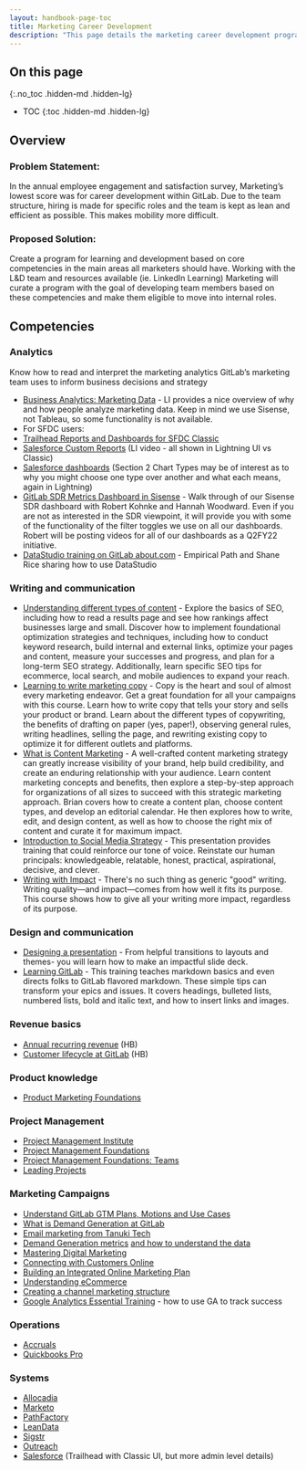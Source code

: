 ```yaml
---
layout: handbook-page-toc
title: Marketing Career Development
description: "This page details the marketing career development program."
---
```

## On this page
{:.no_toc .hidden-md .hidden-lg}

- TOC
{:toc .hidden-md .hidden-lg}

## Overview

### Problem Statement: 
In the annual employee engagement and satisfaction survey, Marketing’s lowest score was for career development within GitLab. Due to the team structure, hiring is made for specific roles and the team is kept as lean and efficient as possible. This makes mobility more difficult. 

### Proposed Solution: 
Create a program for learning and development based on core competencies in the main areas all marketers should have. Working with the L&D team and resources available (ie. LinkedIn Learning) Marketing will curate a program with the goal of developing team members based on these competencies and make them eligible to move into internal roles. 


## Competencies 

### Analytics 
Know how to read and interpret the marketing analytics GitLab’s marketing team uses to inform business decisions and strategy 
- [Business Analytics: Marketing Data](https://www.linkedin.com/learning/business-analytics-marketing-data/what-is-the-value-of-marketing-data?u=2255073)  - LI provides a nice overview of why and how people analyze marketing data. Keep in mind we use Sisense, not Tableau, so some functionality is not available.
- For SFDC users: 
- [Trailhead Reports and Dashboards for SFDC Classic](https://trailhead.salesforce.com/en/content/learn/modules/reports_dashboards)
- [Salesforce Custom Reports](https://www.linkedin.com/learning/salesforce-custom-reports/welcome?u=2255073) (LI video - all shown in Lightning UI vs Classic)
- [Salesforce dashboards](https://www.linkedin.com/learning/salesforce-dashboards/welcome?u=2255073) (Section 2 Chart Types may be of interest as to why you might choose one type over another and what each means, again in Lightning)
- [GitLab  SDR Metrics Dashboard in Sisense](https://www.youtube.com/watch?v=ygeZvKvU9uc)  - Walk through of our Sisense SDR dashboard with Robert Kohnke and Hannah Woodward. Even if you are not as interested in the SDR viewpoint, it will provide you with some of the functionality of the filter toggles we use on all our dashboards. Robert will be posting videos for all of our dashboards as a Q2FY22 initiative.
- [DataStudio training on GitLab about.com](https://www.youtube.com/watch?v=7IFDCl_6SsM) - Empirical Path and Shane Rice sharing how to use DataStudio

### Writing and communication 
- [Understanding different types of content](https://www.linkedin.com/learning/seo-foundations/understanding-different-types-of-content?u=2255073) - Explore the basics of SEO, including how to read a results page and see how rankings affect businesses large and small. Discover how to implement foundational optimization strategies and techniques, including how to conduct keyword research, build internal and external links, optimize your pages and content, measure your successes and progress, and plan for a long-term SEO strategy. Additionally, learn specific SEO tips for ecommerce, local search, and mobile audiences to expand your reach.
- [Learning to write marketing copy](https://www.linkedin.com/learning/learning-to-write-marketing-copy/becoming-a-great-copywriter?u=2255073) - Copy is the heart and soul of almost every marketing endeavor. Get a great foundation for all your campaigns with this course. Learn how to write copy that tells your story and sells your product or brand. Learn about the different types of copywriting, the benefits of drafting on paper (yes, paper!), observing general rules, writing headlines, selling the page, and rewriting existing copy to optimize it for different outlets and platforms.
- [What is Content Marketing](https://www.linkedin.com/learning/content-marketing-foundations-3/what-is-content-marketing?u=2255073) - A well-crafted content marketing strategy can greatly increase visibility of your brand, help build credibility, and create an enduring relationship with your audience. Learn content marketing concepts and benefits, then explore a step-by-step approach for organizations of all sizes to succeed with this strategic marketing approach. Brian covers how to create a content plan, choose content types, and develop an editorial calendar. He then explores how to write, edit, and design content, as well as how to choose the right mix of content and curate it for maximum impact.
- [Introduction to Social Media Strategy](https://www.linkedin.com/learning/introduction-to-social-media-strategy/using-social-media-to-grow-your-business?u=2255073) - This presentation provides training that could reinforce our tone of voice. Reinstate our human principals: knowledgeable, relatable, honest, practical, aspirational, decisive, and clever.
- [Writing with Impact](https://www.linkedin.com/learning/writing-with-impact/strong-writing-big-results?u=2255073) - There's no such thing as generic "good" writing. Writing quality—and impact—comes from how well it fits its purpose. This course shows how to give all your writing more impact, regardless of its purpose. 

### Design and communication  
- [Designing a presentation](https://www.linkedin.com/learning/designing-a-presentation-2/designing-a-presentation?u=2255073) - From helpful transitions to  layouts and themes- you will learn how to make an impactful slide deck.
- [Learning GitLab](https://www.linkedin.com/learning/learning-gitlab-2/version-control-and-more?u=2255073) - This training teaches markdown basics and even directs folks to GitLab flavored markdown. These simple tips can transform your epics and issues. It covers headings, bulleted lists, numbered lists, bold and italic text, and how to insert links and images.

### Revenue basics  
- [Annual recurring revenue](https://about.gitlab.com/handbook/sales/sales-term-glossary/arr-in-practice/) (HB)
- [Customer lifecycle at GitLab](https://about.gitlab.com/handbook/sales/field-operations/gtm-resources/#customer-lifecycle) (HB)

### Product knowledge 
- [Product Marketing Foundations](https://www.linkedin.com/learning/product-marketing-foundations/product-marketing-metrics?u=2255073) 

### Project Management 
- [Project Management Institute](https://www.linkedin.com/learning/topics/project-management-institute-pmi?u=2255073)
- [Project Management Foundations](https://www.linkedin.com/learning/project-management-foundations-4/deliver-successful-projects-3?u=2255073)
- [Project Management Foundations: Teams](https://www.linkedin.com/learning/project-management-foundations-teams-3/tools-for-successful-project-teams?u=2255073)
- [Leading Projects](https://www.linkedin.com/learning/leading-projects/project-management-simplified?u=2255073)

### Marketing Campaigns 
- [Understand GitLab GTM Plans, Motions and Use Cases](https://about.gitlab.com/handbook/marketing/plan-fy22/)
- [What is Demand Generation at GitLab](https://about.gitlab.com/handbook/marketing/demand-generation/)
- [Email marketing from Tanuki Tech](https://gitlab.com/gitlab-com/marketing/sdr/-/issues/628) 
- [Demand Generation metrics](https://app.periscopedata.com/app/gitlab/793304/Demand-Gen-Dashboard) [and how to understand the data](https://about.gitlab.com/handbook/marketing/demand-generation/#dashboard-metrics)
- [Mastering Digital Marketing](https://www.linkedin.com/learning/paths/master-digital-marketing?u=2255073)
- [Connecting with Customers Online](https://www.linkedin.com/learning/digital-marketing-foundations/connecting-with-customers-online?u=2255073)
- [Building an Integrated Online Marketing Plan](https://www.linkedin.com/learning/building-an-integrated-online-marketing-plan/welcome?u=2255073)
- [Understanding eCommerce](https://www.linkedin.com/learning/marketing-foundations-ecommerce/understanding-ecommerce?u=2255073)
- [Creating a channel marketing structure](https://www.linkedin.com/learning/sales-channel-management/creating-a-channel-marketing-structure?u=2255073)
- [Google Analytics Essential Training](https://www.linkedin.com/learning/google-analytics-essential-training-5/understanding-your-digital-customers-with-google-analytics?u=2255073) - how to use GA to track success


### Operations  
- [Accruals](https://www.lynda.com/QuickBooks-Pro-tutorials/Differentiating-accrual-from-cash-based-accounting/499/33646-4.html)
- [Quickbooks Pro](https://www.linkedin.com/learning/quickbooks-pro-2008-essential-training/differentiating-accrual-from-cash-based-accounting?u=2255073)

### Systems
- [Allocadia](https://drive.google.com/file/d/1zjl1VATgCZEd4EojWcpcC_9D2kljz92S/view)  
- [Marketo](https://about.gitlab.com/handbook/marketing/marketing-operations/marketo/)
- [PathFactory](https://about.gitlab.com/handbook/marketing/marketing-operations/pathfactory/)
- [LeanData](https://about.gitlab.com/handbook/marketing/marketing-operations/leandata/)
- [Sigstr](https://about.gitlab.com/handbook/marketing/marketing-operations/terminus-email-experiences/)
- [Outreach](https://about.gitlab.com/handbook/marketing/marketing-operations/outreach/)
- [Salesforce](https://trailhead.salesforce.com/en/content/learn/trails/getting_started_crm_basics) (Trailhead with Classic UI, but more admin level details)
